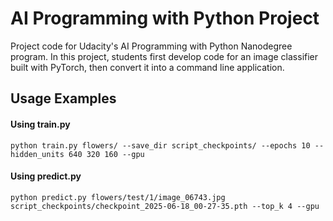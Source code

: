 # AI Programming with Python Project

Project code for Udacity's AI Programming with Python Nanodegree program. In this project, students first develop code for an image classifier built with PyTorch, then convert it into a command line application.

## Usage Examples

#### Using train.py
```
python train.py flowers/ --save_dir script_checkpoints/ --epochs 10 --hidden_units 640 320 160 --gpu
```

#### Using predict.py
```
python predict.py flowers/test/1/image_06743.jpg script_checkpoints/checkpoint_2025-06-18_00-27-35.pth --top_k 4 --gpu
```